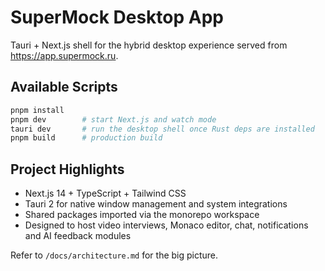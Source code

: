 # SuperMock Desktop App

Tauri + Next.js shell for the hybrid desktop experience served from https://app.supermock.ru.

## Available Scripts

```bash
pnpm install
pnpm dev        # start Next.js and watch mode
tauri dev       # run the desktop shell once Rust deps are installed
pnpm build      # production build
```

## Project Highlights
- Next.js 14 + TypeScript + Tailwind CSS
- Tauri 2 for native window management and system integrations
- Shared packages imported via the monorepo workspace
- Designed to host video interviews, Monaco editor, chat, notifications and AI feedback modules

Refer to `/docs/architecture.md` for the big picture.

